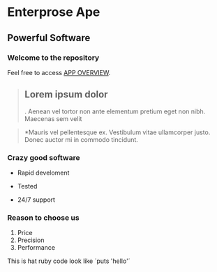 Enterprose Ape 
===============

Powerful Software
-----------------

### Welcome to the repository

Feel free to access [APP OVERVIEW](https://enterprisemileva.herokuapp.com/).

>  ##  Lorem ipsum dolor
>
> . Aenean vel tortor non ante elementum pretium eget non nibh. Maecenas sem velit

> *Mauris vel pellentesque ex. Vestibulum vitae ullamcorper justo. Donec auctor mi in commodo tincidunt.


### Crazy good software

* Rapid develoment
+ Tested
- 24/7 support

### Reason to choose us

1. Price
2. Precision
3. Performance

This is hat ruby code look like ´puts 'hello'´


